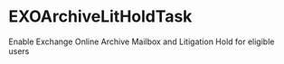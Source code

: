 # EXOArchiveLitHoldTask
 Enable Exchange Online Archive Mailbox and Litigation Hold for eligible users
